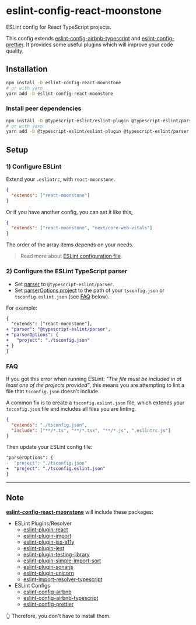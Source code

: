 # eslint-config-react-moonstone

ESLint config for React TypeScript projects.

This config extends [eslint-config-airbnb-typescript](https://www.npmjs.com/package/eslint-config-airbnb-typescript) and [eslint-config-prettier](https://www.npmjs.com/package/eslint-config-prettier).
It provides some useful plugins which will improve your code quality.

## Installation

```sh
npm install -D eslint-config-react-moonstone
# or with yarn
yarn add -D eslint-config-react-moonstone
```

### Install peer dependencies

```sh
npm install -D @typescript-eslint/eslint-plugin @typescript-eslint/parser
# or with yarn
yarn add -D @typescript-eslint/eslint-plugin @typescript-eslint/parser
```

## Setup

### 1) Configure ESLint

Extend your `.eslintrc`, with `react-moonstone`.

```json
{
  "extends": ["react-moonstone"]
}
```

Or if you have another config, you can set it like this,

```json
{
  "extends": ["react-moonstone", "next/core-web-vitals"]
}
```

The order of the array items depends on your needs.

> Read more about [ESLint configuration file](https://eslint.org/docs/user-guide/configuring/configuration-files).

### 2) Configure the ESLint TypeScript parser

- Set [parser](https://github.com/typescript-eslint/typescript-eslint/tree/master/packages/parser#usage) to `@typescript-eslint/parser`.
- Set [parserOptions.project](https://github.com/typescript-eslint/typescript-eslint/tree/master/packages/parser#parseroptionsproject) to the path of your `tsconfig.json` or `tsconfig.eslint.json` (see [FAQ](#faq) below).

For example:

```diff
{
  "extends": ["react-moonstone"],
+ "parser": "@typescript-eslint/parser",
+ "parserOptions": {
+   "project": "./tsconfig.json"
+ }
}
```

### FAQ

If you got this error when running ESLint: _"The file must be included in at least one of the projects provided"_, this means you are attempting to lint a file that `tsconfig.json` doesn't include.

A common fix is to create a `tsconfig.eslint.json` file, which extends your `tsconfig.json` file and includes all files you are linting.

```json
{
  "extends": "./tsconfig.json",
  "include": ["**/*.ts", "**/*.tsx", "**/*.js", ".eslintrc.js"]
}
```

Then update your ESLint config file:

```diff
"parserOptions": {
-  "project": "./tsconfig.json"
+  "project": "./tsconfig.eslint.json"
}
```

---

## Note

**[eslint-config-react-moonstone](https://www.npmjs.com/package/eslint-config-react-moonstone)** will include these packages:

- ESLint Plugins/Resolver
  - [eslint-plugin-react](https://www.npmjs.com/package/eslint-plugin-react)
  - [eslint-plugin-import](https://www.npmjs.com/package/eslint-plugin-import)
  - [eslint-plugin-jsx-a11y](https://www.npmjs.com/package/eslint-plugin-jsx-a11y)
  - [eslint-plugin-jest](https://www.npmjs.com/package/eslint-plugin-jest)
  - [eslint-plugin-testing-library](https://www.npmjs.com/package/eslint-plugin-testing-library)
  - [eslint-plugin-simple-import-sort](https://www.npmjs.com/package/eslint-plugin-simple-import-sort)
  - [eslint-plugin-sonarjs](https://www.npmjs.com/package/eslint-plugin-sonarjs)
  - [eslint-plugin-unicorn](https://www.npmjs.com/package/eslint-plugin-unicorn)
  - [eslint-import-resolver-typescript](https://www.npmjs.com/package/eslint-import-resolver-typescript)
- ESLint Configs
  - [eslint-config-airbnb](https://www.npmjs.com/package/eslint-config-airbnb)
  - [eslint-config-airbnb-typescript](https://www.npmjs.com/package/eslint-config-airbnb-typescript)
  - [eslint-config-prettier](https://www.npmjs.com/package/eslint-config-prettier)

👆 Therefore, you don't have to install them.
